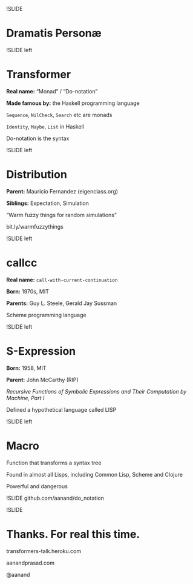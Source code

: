 !SLIDE
# Dramatis Personæ #

!SLIDE left
# Transformer #

**Real name:** “Monad” / “Do-notation”

**Made famous by:** the Haskell programming language

`Sequence`, `NilCheck`, `Search` etc are monads

`Identity`, `Maybe`, `List` in Haskell

Do-notation is the syntax

!SLIDE left
# Distribution #

**Parent:** Mauricio Fernandez (eigenclass.org)

**Siblings:** Expectation, Simulation

“Warm fuzzy things for random simulations”

bit.ly/warmfuzzythings

!SLIDE left
# callcc #

**Real name:** `call-with-current-continuation`

**Born:** 1970s, MIT

**Parents:** Guy L. Steele, Gerald Jay Sussman

Scheme programming language

!SLIDE left
# S-Expression #

**Born:** 1958, MIT

**Parent:** John McCarthy (RIP)

_Recursive Functions of Symbolic Expressions and Their Computation by Machine, Part I_

Defined a hypothetical language called LISP

!SLIDE left
# Macro #

Function that transforms a syntax tree

Found in almost all Lisps, including Common Lisp, Scheme and Clojure

Powerful and dangerous

!SLIDE
github.com/aanand/do_notation

!SLIDE
# Thanks. For real this time. #

transformers-talk.heroku.com

aanandprasad.com

@aanand


